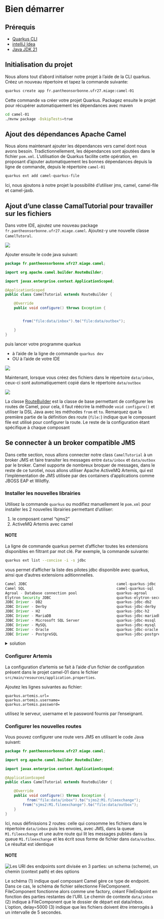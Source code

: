 # Bien démarrer

## Prérequis

* [Quarkus CLI](https://quarkus.io/guides/cli-tooling)
* [intelliJ Idea](https://www.jetbrains.com/idea/)
* [Java JDK 21](https://www.oracle.com/java/technologies/java-se-glance.html)

## Initialisation du projet

Nous allons tout d’abord initialiser notre projet à l’aide de la CLI quarkus. Créez un nouveau répertoire et tapez la commande suivante:

```bash
quarkus create app fr.pantheonsorbonne.ufr27.miage:camel-01
```

Cette commande va créer votre projet Quarkus. Packagez ensuite le projet pour récupérer automatiquement les dépendances avec maven

```bash
cd camel-01
./mvnw package -DskipTests=true
```

## Ajout des dépendances Apache Camel

Nous alons maintenant ajouter les dépendances vers camel dont nous avons besoin. Tradictionnellement, les dépendances sont ajoutées dans le fichier `pom.xml`. L’utilisation de Quarkus facilite cette opération, en proposant d’ajouter automatiquement les bonnes dépendances depuis la ligne de commande, depuis le répertoire `camel-01`

```bash
quarkus ext add camel-quarkus-file
```

Ici, nous ajoutons à notre projet la possibilité d’utiliser jms, camel, camel-file et camel-jaxb.

## Ajout d’une classe CamalTutorial pour travailler sur les fichiers

Dans votre IDE, ajoutez une nouveau package `fr.pantheonsorbonne.ufr27.miage.camel`. Ajoutez-y une nouvelle classe `CamelTutoral`.

![](apache-camel/img/ide_new_package.png)

Ajouter ensuite le code java suivant:

```java
package fr.pantheonsorbonne.ufr27.miage.camel;

import org.apache.camel.builder.RouteBuilder;

import javax.enterprise.context.ApplicationScoped;

@ApplicationScoped
public class CamelTutorial extends RouteBuilder {

    @Override
    public void configure() throws Exception {


        from("file:data/inbox").to("file:data/outbox");

    }
}
```

puis lancer votre programme quarkus

* à l’aide de la ligne de commande `quarkus dev`
* OU à l’aide de votre IDE

![](apache-camel/img/idea-quarkus.png)

Maintenant, lorsque vous créez des fichiers dans le répertoire `data/inbox`, ceux-ci sont automatiquement copié dans le répertoire `data/outbox`

![](apache-camel/img/demo-camel01.png)

La classe [RouteBuilder](https://camel.apache.org/manual/latest/route-builder.html) est la classe de base permettant de configurer les routes de Camel, pour cela, il faut réécrire la méthode `void configure()` et utiliser la DSL Java avec les méthodes `from` et `to`.
Remarquez que la première partie de la définition des route (`file:`) indique que le composant file est utilisé pour configurer la route. Le reste de la configuration étant spécifique à chaque composant

## Se connecter à un broker compatible JMS

Dans cette section, nous allons connecter notre class `CamelTutorial` à un broker JMS et faire transiter les messages entre `data/inbox` et `data/outbox` par le broker.
Camel supporte de nombreux broquer de messages, dans le reste de ce turotiel, nous allons utiliser Apache ActiveMQ Artemis, qui est l’implémentation de JMS utilisée par des containers d’applications comme JBOSS EAP et Wildfly.

### Installer les nouvelles librairies

Utilisez la commande `quarkus` ou modifiez manuellement le `pom.xml` pour installer les 2 nouvelles librairies permettant d’utiliser:

1. le composant camel “sjms2”
2. ActiveMQ Artemis avec camel

#### NOTE
La ligne de commande quarkus permet d’afficher toutes les extensions disponibles en filtrant par mot clé. Par exemple, la commande suivante:

```bash
quarkus ext list --concise -i -s jdbc
```

vous permet d’afficher la liste des pilotes jdbc disponible avec quarkus, ainsi que d’autres extensions aditionnnelles.

```java
Camel JDBC                                         camel-quarkus-jdbc                                
Camel SQL                                          camel-quarkus-sql                                 
Agroal - Database connection pool                  quarkus-agroal                                    
Elytron Security JDBC                              quarkus-elytron-security-jdbc                     
JDBC Driver - DB2                                  quarkus-jdbc-db2                                  
JDBC Driver - Derby                                quarkus-jdbc-derby                                
JDBC Driver - H2                                   quarkus-jdbc-h2                                   
JDBC Driver - MariaDB                              quarkus-jdbc-mariadb                              
JDBC Driver - Microsoft SQL Server                 quarkus-jdbc-mssql                                
JDBC Driver - MySQL                                quarkus-jdbc-mysql                                
JDBC Driver - Oracle                               quarkus-jdbc-oracle                               
JDBC Driver - PostgreSQL                           quarkus-jdbc-postgresql 
```

 <details>
   <summary>solution</summary>
   <pre>quarkus ext add camel-quarkus-sjms2 quarkus-artemis-jms</pre>
</details>

### Configurer Artemis

La configuration d’artemis se fait à l’aide d’un fichier de configuration présent dans le projet camel-01 dans le fichier `src/main/resources/application.properties`.

Ajoutez les lignes suivantes au fichier:

```properties
quarkus.artemis.url=
quarkus.artemis.username=
quarkus.artemis.password=
```

utilisez le serveur, username et le password fournis par l’enseignant.

### Configurer les nouvelles routes

Vous pouvez configurer une route vers JMS en utilisant le code Java suivant:

```java
package fr.pantheonsorbonne.ufr27.miage.camel;

import org.apache.camel.builder.RouteBuilder;

import javax.enterprise.context.ApplicationScoped;

@ApplicationScoped
public class CamelTutorial extends RouteBuilder {

    @Override
    public void configure() throws Exception {
          from("file:data/inbox").to("sjms2:M1.fileexchange");
        from("sjms2:M1.fileexchange").to("file:data/outbox");
    }
}

```

Ici, nous définissions 2 routes: celle qui consomme les fichiers dans le répertoire `data/inbox` puis les envoies, avec JMS, dans la queue `M1.fileexchange` et une autre route qui lit les messages publiés dans la queue `M1.fileexchange` et les écrit sous forme de fichier dans `data/outbox`. Le résultat est identique

#### NOTE
![Les URI des endpoints sont divisée en 3 parties: un schema (scheme), un chemin (context path) et des options](apache-camel/img/endpoint.png)

Le schéma (1) indique quel composant Camel gère ce type de endpoint. Dans ce cas, le schéma de fichier sélectionne FileComponent. FileComponent fonctionne alors comme une factory, créant FileEndpoint en fonction des parties restantes de l’URI. Le chemin de contexte `data/inbox` (2) indique à FileComponent que le dossier de départ est data/inbox. L’option, delay=5000 (3) indique que les fichiers doivent être interrogés à un intervalle de 5 secondes.
